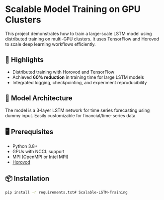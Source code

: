 # Scalable Model Training on GPU Clusters

This project demonstrates how to train a large-scale LSTM model using distributed training on multi-GPU clusters. It uses TensorFlow and Horovod to scale deep learning workflows efficiently.

## 🚀 Highlights

- Distributed training with Horovod and TensorFlow
- Achieved **60% reduction** in training time for large LSTM models
- Integrated logging, checkpointing, and experiment reproducibility

## 🧠 Model Architecture

The model is a 3-layer LSTM network for time series forecasting using dummy input. Easily customizable for financial/time-series data.

## 🖥️ Prerequisites

- Python 3.8+
- GPUs with NCCL support
- MPI (OpenMPI or Intel MPI)
- [Horovod](https://github.com/horovod/horovod)

## 📦 Installation

```bash
pip install -r requirements.txt# Scalable-LSTM-Training
